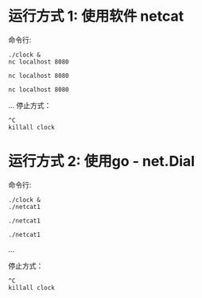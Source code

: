 # 运行方式 1: 使用软件 netcat
命令行:
```shell
./clock &
nc localhost 8080
```
```shell
nc localhost 8080
```
```shell
nc localhost 8080
```
...
停止方式：
```shell
^C
killall clock
```


# 运行方式 2: 使用go - net.Dial
命令行:	
```shell
./clock &
./netcat1
```
```shell
./netcat1
```
```shell
./netcat1
```
...

停止方式： 
```shell
^C
killall clock
```